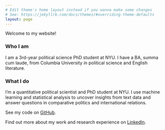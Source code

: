 ```yaml
---
# Edit theme's home layout instead if you wanna make some changes
# See: https://jekyllrb.com/docs/themes/#overriding-theme-defaults
layout: page
---
```


Welcome to my website!

<h3>Who I am</h3>

I am a 3rd-year political science PhD student at NYU. I have a BA, summa cum laude, from Columbia University in political science and English literature.

<h3>What I do</h3>

I’m a quantitative political scientist and PhD student at NYU. I use machine learning and statistical analysis to uncover insights from text data and answer questions in comparative politics and international relations.

See my code on <a href="https://github.com/leslie-huang">GitHub</a>.

Find out more about my work and research experience on <a href="https://www.linkedin.com/in/huangleslie">LinkedIn</a>.
